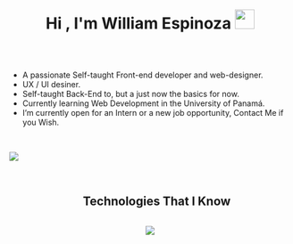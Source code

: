 <h1 align="center"><b>Hi , I'm William Espinoza </b><img src="https://media.giphy.com/media/hvRJCLFzcasrR4ia7z/giphy.gif" width="35"></h1>
<br>

<br>

- A passionate Self-taught Front-end developer and web-designer.
- UX / UI desiner.
- Self-taught Back-End to, but a just now the basics for now.
- Currently learning Web Development in the University of Panamá.
- I’m currently open for an Intern or a new job opportunity, Contact Me if you Wish.

<br>

<img src="https://user-images.githubusercontent.com/73097560/115834477-dbab4500-a447-11eb-908a-139a6edaec5c.gif"><br><br>

<div id="user-content-toc">
  <ul align="center">
    <summary><h2 style="display: inline-block">Technologies That I Know</h2></summary>
  </ul>
</div>
<!--tech stack icons-->
<p align="center">
  <a href="https://skillicons.dev">
    <img src="https://skillicons.dev/icons?i=html,css,js,react,java,nodejs,mysql,git,github,figma,webflow,vscode,discord&perline=14" />
  </a>
</p>

<br>





